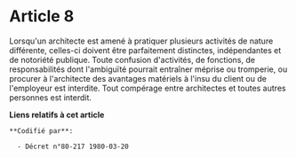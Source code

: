 # Article 8

Lorsqu'un architecte est amené à pratiquer plusieurs activités de nature différente, celles-ci doivent être parfaitement
distinctes, indépendantes et de notoriété publique. Toute confusion d'activités, de fonctions, de responsabilités dont
l'ambiguïté pourrait entraîner méprise ou tromperie, ou procurer à l'architecte des avantages matériels à l'insu du client ou
de l'employeur est interdite. Tout compérage entre architectes et toutes autres personnes est interdit.

**Liens relatifs à cet article**

	**Codifié par**:

	  - Décret n°80-217 1980-03-20
